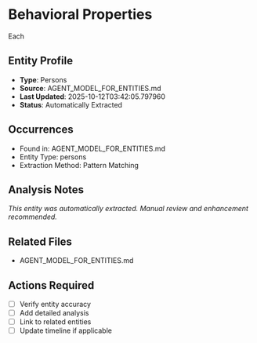 # Behavioral Properties

Each

## Entity Profile
- **Type**: Persons
- **Source**: AGENT_MODEL_FOR_ENTITIES.md
- **Last Updated**: 2025-10-12T03:42:05.797960
- **Status**: Automatically Extracted

## Occurrences
- Found in: AGENT_MODEL_FOR_ENTITIES.md
- Entity Type: persons
- Extraction Method: Pattern Matching

## Analysis Notes
*This entity was automatically extracted. Manual review and enhancement recommended.*

## Related Files
- AGENT_MODEL_FOR_ENTITIES.md

## Actions Required
- [ ] Verify entity accuracy
- [ ] Add detailed analysis
- [ ] Link to related entities
- [ ] Update timeline if applicable
